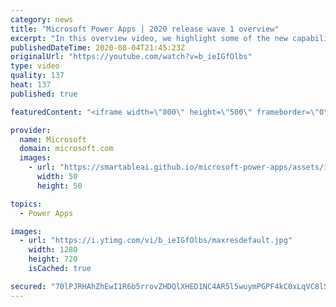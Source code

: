 ```yaml
---
category: news
title: "Microsoft Power Apps | 2020 release wave 1 overview"
excerpt: "In this overview video, we highlight some of the new capabilities included in the latest update to Microsoft Power Apps.      Here are the capabilities covered:     UI enhancements       • Save is always visible       • Chart formatting  Grid user experience enhancements       • Conditional search  "
publishedDateTime: 2020-08-04T21:45:23Z
originalUrl: "https://youtube.com/watch?v=b_ieIGfOlbs"
type: video
quality: 137
heat: 137
published: true

featuredContent: "<iframe width=\"800\" height=\"500\" frameborder=\"0\" src=\"https://www.youtube.com/embed/b_ieIGfOlbs\" allow=\"accelerometer; autoplay; encrypted-media; gyroscope; picture-in-picture\" allowfullscreen></iframe>"

provider:
  name: Microsoft
  domain: microsoft.com
  images:
    - url: "https://smartableai.github.io/microsoft-power-apps/assets/images/organizations/microsoft.com-50x50.jpg"
      width: 50
      height: 50

topics:
  - Power Apps

images:
  - url: "https://i.ytimg.com/vi/b_ieIGfOlbs/maxresdefault.jpg"
    width: 1280
    height: 720
    isCached: true

secured: "70lPJRHAhZhEwI1R6b5rrovZHDQlXHED1NC4AR5l5wuymPGPF4kC0xLqVC8lSEVERH3eN9mGjVreQtCLn8Q0Da44Y+erHQWfSfHM2VmF+5VWMdJNf+7qRnNsj4a5UlSE8hYv72Ug3pfQ22sR5ePp34C8sSy84Yoarur10c+BH/Q/MucaoARn86EfAeR4UVtllDC327C7QE4TkcIVS+E6kUpJi7RDJe0KrYA8GpE4g6WM3V9DdewpVAvJHMeCNO1sH8br9RLZ3lNn+7kJVrzYJc/lAbP1Kn+ZZzucH5k3jhh9FOABRPWjhnwrdM7yu2zB2YhJ70ckboRqjMJAlMPzgHscROiEBSPpIc+xk1Y2pZzs3vDebLa3FJE/YzKMt+b64/CIs8/YeBU/3T/vqNoFWg57c4rhEKGKm+piy8rrK2QJAaGcfaz84YcX1wtleXuW;OTW/wzslwhkW/0mT+zkCSg=="
---
```


